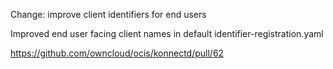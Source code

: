 Change: improve client identifiers for end users

Improved end user facing client names in default identifier-registration.yaml

<https://github.com/owncloud/ocis/konnectd/pull/62>
